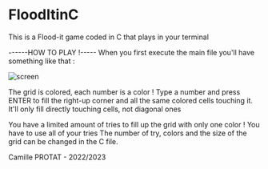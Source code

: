 # FloodItinC

This is a Flood-it game coded in C that plays in your terminal


------HOW TO PLAY !-----
When you first execute the main file you'll have something like that :

![screen](https://github.com/Starlight116/FloodItinC/assets/127672982/73ea2f66-5992-4c75-aa67-45d5eb6e8caa)

The grid is colored, each number is a color !
Type a number and press ENTER to fill the right-up corner and all the same colored cells touching it.
It'll only fill directly touching cells, not diagonal ones

You have a limited amount of tries to fill up the grid with only one color ! 
You have to use all of your tries
The number of try, colors and the size of the grid can be changed in the C file.

Camille PROTAT - 2022/2023
